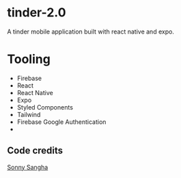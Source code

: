 # tinder-2.0

A tinder mobile application built with react native and expo.

# Tooling

- Firebase
- React
- React Native
- Expo
- Styled Components
- Tailwind
- Firebase Google Authentication
-

## Code credits

[Sonny Sangha](https://youtube.com/@sonnysangha)
